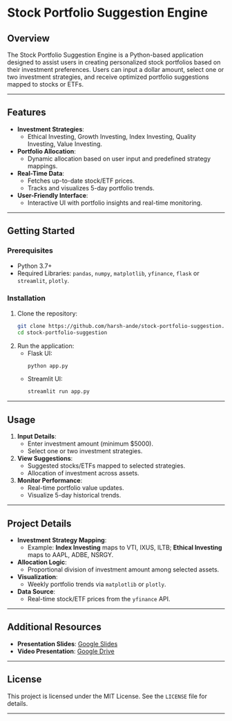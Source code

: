
# **Stock Portfolio Suggestion Engine**

## **Overview**
The Stock Portfolio Suggestion Engine is a Python-based application designed to assist users in creating personalized stock portfolios based on their investment preferences. Users can input a dollar amount, select one or two investment strategies, and receive optimized portfolio suggestions mapped to stocks or ETFs. 

---

## **Features**
- **Investment Strategies**:
  - Ethical Investing, Growth Investing, Index Investing, Quality Investing, Value Investing.
- **Portfolio Allocation**:
  - Dynamic allocation based on user input and predefined strategy mappings.
- **Real-Time Data**:
  - Fetches up-to-date stock/ETF prices.
  - Tracks and visualizes 5-day portfolio trends.
- **User-Friendly Interface**:
  - Interactive UI with portfolio insights and real-time monitoring.

---

## **Getting Started**

### **Prerequisites**
- Python 3.7+
- Required Libraries: `pandas`, `numpy`, `matplotlib`, `yfinance`, `flask` or `streamlit`, `plotly`.

### **Installation**
1. Clone the repository:
   ```bash
   git clone https://github.com/harsh-ande/stock-portfolio-suggestion.git
   cd stock-portfolio-suggestion
   ```
2. Run the application:
   - Flask UI:
     ```bash
     python app.py
     ```
   - Streamlit UI:
     ```bash
     streamlit run app.py
     ```

---

## **Usage**
1. **Input Details**:
   - Enter investment amount (minimum $5000).
   - Select one or two investment strategies.
2. **View Suggestions**:
   - Suggested stocks/ETFs mapped to selected strategies.
   - Allocation of investment across assets.
3. **Monitor Performance**:
   - Real-time portfolio value updates.
   - Visualize 5-day historical trends.

---

## **Project Details**
- **Investment Strategy Mapping**:
  - Example: **Index Investing** maps to VTI, IXUS, ILTB; **Ethical Investing** maps to AAPL, ADBE, NSRGY.
- **Allocation Logic**:
  - Proportional division of investment amount among selected assets.
- **Visualization**:
  - Weekly portfolio trends via `matplotlib` or `plotly`.
- **Data Source**:
  - Real-time stock/ETF prices from the `yfinance` API.

---

## **Additional Resources**
- **Presentation Slides**: [Google Slides](https://docs.google.com/presentation/d/1crcFx46Im-dg5MYOpxmHWAB4QeHpHaL-EFQKVCabkvg/edit?usp=sharing)
- **Video Presentation**: [Google Drive](https://drive.google.com/file/d/1gEbO-AUxpT36W9g79JdyC3gwDQ81Aq-c/view)

---

## **License**
This project is licensed under the MIT License. See the `LICENSE` file for details.

--- 
